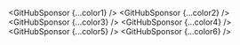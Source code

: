 <script lang="ts">
  import { GitHubSponsor } from 'svelte-shields'
  import type { GitHubSponsorPropsType } from 'svelte-shields';
  
  const color1: GitHubSponsorPropsType = {
    user: 'shinokada',
    color: 'orange'
  }

  const color2: GitHubSponsorPropsType = {
    user: 'shinokada',
    color: 'FF7F00' // Hex (Orange)
  }

  const color3: GitHubSponsorPropsType = {
    user: 'shinokada',
    color: 'rgb(255, 127, 0)' // RGB (Orange)
  }

  const color4: GitHubSponsorPropsType = {
    user: 'shinokada',
    color: 'rgba(255, 127, 0, 1)' // RGBA (Orange, fully opaque)
  }

  const color5: GitHubSponsorPropsType = {
    user: 'shinokada',
    color: 'hsl(40, 100%, 50%)' // HSL (Orange)
  }

  const color6: GitHubSponsorPropsType = {
    user: 'shinokada',
    color: 'hsla(40, 100%, 50%, 1)' // HSLA (Orange, fully opaque)
  }
</script>

<GitHubSponsor {...color1} />
<GitHubSponsor {...color2} />
<GitHubSponsor {...color3} />
<GitHubSponsor {...color4} />
<GitHubSponsor {...color5} />
<GitHubSponsor {...color6} />